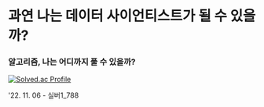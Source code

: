 # 과연 나는 데이터 사이언티스트가 될 수 있을까?

### 알고리즘, 나는 어디까지 풀 수 있을까?
[![Solved.ac Profile](http://mazassumnida.wtf/api/v2/generate_badge?boj=penrose)](https://solved.ac/penrose/)

'22. 11. 06 - 실버1_788
